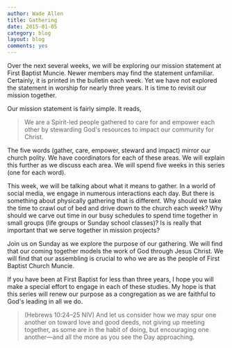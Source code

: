 ```yaml
---
author: Wade Allen
title: Gathering
date: 2015-01-05
category: blog
layout: blog
comments: yes
---
```

 
Over the next several weeks, we will be exploring our mission statement at First Baptist Muncie. Newer members may find the statement unfamiliar. Certainly, it is printed in the bulletin each week. Yet we have not explored the statement in worship for nearly three years. It is time to revisit our mission together.

Our mission statement is fairly simple. It reads,

>We are a Spirit-led people gathered to care for and empower each other by stewarding God's resources to impact our community for Christ.

The five words (gather, care, empower, steward and impact) mirror our church polity. We have coordinators for each of these areas. We will explain this further as we discuss each area. We will spend five weeks in this series (one for each word). 

This week, we will be talking about what it means to gather. In a world of social media, we engage in numerous interactions each day. But there is something about physically gathering that is different. Why should we take the time to crawl out of bed and drive down to the church each week? Why should we carve out time in our busy schedules to spend time together in small groups (life groups or Sunday school classes)? Is is really that important that we serve together in mission projects? 

Join us on Sunday as we explore the purpose of our gathering. We will find that our coming together models the work of God through Jesus Christ. We will find that our assembling is crucial to who we are as the people of First Baptist Church Muncie. 

If you have been at First Baptist for less than three years, I hope you will make a special effort to engage in each of these studies. My hope is that this series will renew our purpose as a congregation as we are faithful to God's leading in all we do.

>(Hebrews 10:24–25 NIV) And let us consider how we may spur one another on toward love and good deeds, not giving up meeting together, as some are in the habit of doing, but encouraging one another—and all the more as you see the Day approaching.

